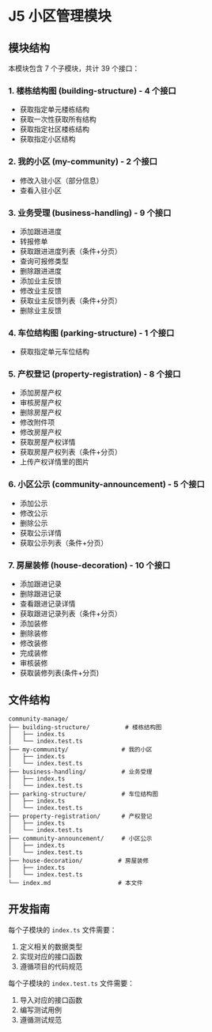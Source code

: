 # J5 小区管理模块

## 模块结构

本模块包含 7 个子模块，共计 39 个接口：

### 1. 楼栋结构图 (building-structure) - 4 个接口

- 获取指定单元楼栋结构
- 获取一次性获取所有结构
- 获取指定社区楼栋结构
- 获取指定小区结构

### 2. 我的小区 (my-community) - 2 个接口

- 修改入驻小区（部分信息）
- 查看入驻小区

### 3. 业务受理 (business-handling) - 9 个接口

- 添加跟进进度
- 转报修单
- 获取跟进进度列表（条件+分页）
- 查询可报修类型
- 删除跟进进度
- 添加业主反馈
- 修改业主反馈
- 获取业主反馈列表（条件+分页）
- 删除业主反馈

### 4. 车位结构图 (parking-structure) - 1 个接口

- 获取指定单元车位结构

### 5. 产权登记 (property-registration) - 8 个接口

- 添加房屋产权
- 审核房屋产权
- 删除房屋产权
- 修改附件项
- 修改房屋产权
- 获取房屋产权详情
- 获取房屋产权列表（条件+分页）
- 上传产权详情里的图片

### 6. 小区公示 (community-announcement) - 5 个接口

- 添加公示
- 修改公示
- 删除公示
- 获取公示详情
- 获取公示列表（条件+分页）

### 7. 房屋装修 (house-decoration) - 10 个接口

- 添加跟进记录
- 删除跟进记录
- 查看跟进记录详情
- 获取跟进记录列表（条件+分页）
- 添加装修
- 删除装修
- 修改装修
- 完成装修
- 审核装修
- 获取装修列表(条件+分页)

## 文件结构

```plain
community-manage/
├── building-structure/          # 楼栋结构图
│   ├── index.ts
│   └── index.test.ts
├── my-community/               # 我的小区
│   ├── index.ts
│   └── index.test.ts
├── business-handling/          # 业务受理
│   ├── index.ts
│   └── index.test.ts
├── parking-structure/          # 车位结构图
│   ├── index.ts
│   └── index.test.ts
├── property-registration/      # 产权登记
│   ├── index.ts
│   └── index.test.ts
├── community-announcement/     # 小区公示
│   ├── index.ts
│   └── index.test.ts
├── house-decoration/          # 房屋装修
│   ├── index.ts
│   └── index.test.ts
└── index.md                   # 本文件
```

## 开发指南

每个子模块的 `index.ts` 文件需要：

1. 定义相关的数据类型
2. 实现对应的接口函数
3. 遵循项目的代码规范

每个子模块的 `index.test.ts` 文件需要：

1. 导入对应的接口函数
2. 编写测试用例
3. 遵循测试规范
